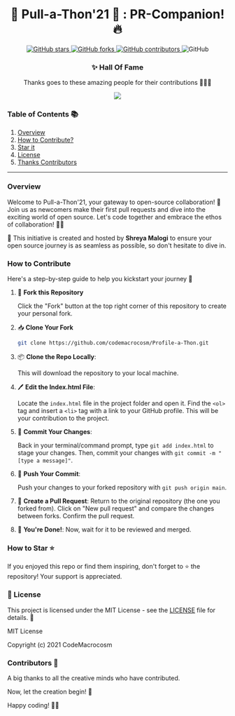 


<div align="center">

# 🌟 Pull-a-Thon'21 🎉 : PR-Companion! 🔥

</div>
<p align="center">
  <a href="https://github.com/CodeMacrocosm/Pull-a-Thon/stargazers">
    <img src="https://img.shields.io/github/stars/CodeMacrocosm/Pull-a-Thon?style=flat-square" alt="GitHub stars">
  </a>
  <a href="https://github.com/CodeMacrocosm/Pull-a-Thon/network">
    <img src="https://img.shields.io/github/forks/CodeMacrocosm/Pull-a-Thon?style=flat-square" alt="GitHub forks">
  </a>
  <a href="https://github.com/codemacrocosm/Pull-a-Thon/graphs/contributors">
    <img src="https://img.shields.io/github/contributors/codemacrocosm/Pull-a-Thon.svg" alt="GitHub contributors">
  </a>
  <img src="https://img.shields.io/github/license/CodeMacrocosm/Pull-a-Thon" alt="GitHub">
</p>

<div align="center">

### ✨ Hall Of Fame

Thanks goes to these amazing people for their contributions 🎉🎉🎉

<a href="https://github.com/codeMacrocosm/Pull-a-Thon/graphs/contributors">
  <img src="https://contrib.rocks/image?repo=codeMacrocosm/Pull-a-Thon-21" />
</a>

</div>




### Table of Contents 📚

1. [Overview](#overview)
3. [How to Contribute?](#how-to-contribute)
4. [Star it](#how-to-star-)
5. [License](#-license)
6. [Thanks Contributors](#contributors-)


---


### Overview

Welcome to Pull-a-Thon'21, your gateway to open-source collaboration! 🎉 Join us as newcomers make their first pull requests and dive into the exciting world of open source. Let's code together and embrace the ethos of collaboration! 🌟🙌

🌟 This initiative is created and hosted by **Shreya Malogi** to ensure your open source journey is as seamless as possible, so don't hesitate to dive in.

### How to Contribute 

Here's a step-by-step guide to help you kickstart your journey 🚀 

1. 🍴 **Fork this Repository** 

   Click the "Fork" button at the top right corner of this repository to create your personal fork.

2. 📥 **Clone Your Fork** 

   ```bash
   git clone https://github.com/codemacrocosm/Profile-a-Thon.git
   ```

3. 📦 **Clone the Repo Locally**:
   
   This will download the repository to your local machine.


4. 🖊️ **Edit the Index.html File**:

   Locate the `index.html` file in the project folder and open it. Find the `<ol>` tag and insert a `<li>` tag with a link to your GitHub profile. This will be your contribution to the project.

5. 💼 **Commit Your Changes**:
  
    Back in your terminal/command prompt, type `git add index.html` to stage your changes. Then, commit your changes with `git commit -m "[type a message]"`.

6. 🚀 **Push Your Commit**:

    Push your changes to your forked repository with `git push origin main`.

7. 🔄 **Create a Pull Request**:
      Return to the original repository (the one you forked from). Click on "New pull request" and compare the changes between forks. Confirm the pull request.

8. 🎉 **You're Done!**:
    Now, wait for it to be reviewed and merged.


### How to Star ⭐

If you enjoyed this repo or find them inspiring, don't forget to ⭐ the repository! Your support is appreciated.

### 📄 License

This project is licensed under the MIT License - see the [LICENSE](LICENSE) file for details. 📜

MIT License

Copyright (c) 2021 CodeMacrocosm



### Contributors 🙌

A big thanks to all the creative minds who have contributed.

Now, let the creation begin! 🎨

Happy coding! 🚀🎉
   






